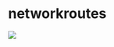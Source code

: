 # networkroutes

<a href="https://portal.azure.com/#create/Microsoft.Template/uri/https%3A%2F%2Fraw.githubusercontent.com%2Fdominicthevanr%2Fnetworkroutes%2Fmaster%2Froutetablescript" target="_blank">
    <img src="http://azuredeploy.net/deploybutton.png"/>
</a>
